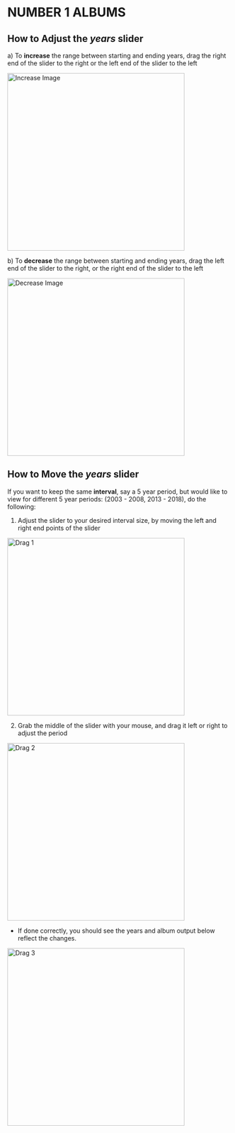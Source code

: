 # NUMBER 1 ALBUMS

## How to Adjust the *years* slider
a) To **increase** the range between starting and ending years, drag the right end of the slider to the right or the left end of the slider to the left 

<img src="../Images/396_9.png" alt="Increase Image" width="400"/>

b) To **decrease** the range between starting and ending years, drag the left end of the slider to the right, or the right end of the slider to the left

<img src="../Images/396_10.png" alt="Decrease Image" width="400"/>

## How to Move the *years* slider
If you want to keep the same **interval**, say a 5 year period, but would like to view for different 5 year periods: (2003 - 2008, 2013 - 2018), do the following: 

1) Adjust the slider to your desired interval size, by moving the left and right end points of the slider

<img src="../Images/396_11.png" alt="Drag 1" width="400"/>

2) Grab the middle of the slider with your mouse, and drag it left or right to adjust the period 

<img src="../Images/396_12.png" alt="Drag 2" width="400"/>

<!-- Perhaps add images here -->
- If done correctly, you should see the years and album output below reflect the changes.

<img src="../Images/396_13.png" alt="Drag 3" width="400"/>
